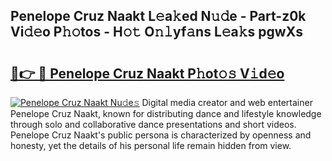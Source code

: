 ## Penelope Cruz Naakt L𝚎a𝚔ed N𝚞𝚍e - Part-z0k Vi𝚍𝚎o P𝚑𝚘tos - H𝚘𝚝 O𝚗𝚕yf𝚊ns L𝚎a𝚔s pgwXs

# <h2><a href="http://kf2zho4.oniu.top/?m=Penelope+Cruz+Naakt">🔗👉 🔴 Penelope Cruz Naakt P𝚑ot𝚘𝚜 V𝚒d𝚎o</a></h2>

[![Penelope Cruz Naakt Nu𝚍e𝚜](https://i.imgur.com/0qMVB7G.gif)](http://kf2zho4.oniu.top/?m=Penelope+Cruz+Naakt)
Digital media creator and web entertainer Penelope Cruz Naakt, known for distributing dance and lifestyle knowledge through solo and collaborative dance presentations and short videos. Penelope Cruz Naakt's public persona is characterized by openness and honesty, yet the details of his personal life remain hidden from view.  

